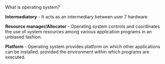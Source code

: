 What is operating system?

**Intermediatory** - It acts as an intermediary between user 7 hardware

**Resource manager/Allocator** - Operating system controls and coordinates the use of system resources among various application programs in an unbiased fashion.

**Platform** - Operating system provides platform on which other applications can be installed. provided the environment within which programs are executed.